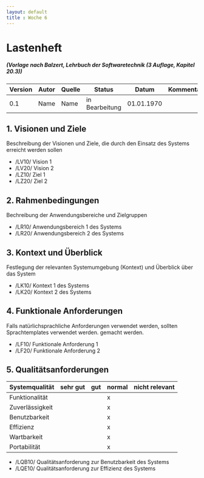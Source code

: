 ```yaml
---
layout: default
title : Woche 6
---
```

# Lastenheft 
#####  (Vorlage nach Balzert, Lehrbuch der Softwaretechnik (3 Auflage, Kapitel 20.3))

| Version | Autor | Quelle | Status | Datum | Kommentar |
| ------- | ----- | ------ | ------ | ----- | --------- |
|  0.1    |  Name   | Name | in Bearbeitung | 01.01.1970 | |


## 1. Visionen und Ziele

Beschreibung der Visionen und Ziele, die durch den Einsatz des Systems erreicht werden sollen

* /LV10/ Vision 1
* /LV20/ Vision 2
* /LZ10/ Ziel 1
* /LZ20/ Ziel 2

## 2. Rahmenbedingungen

Bechreibung der Anwendungsbereiche und Zielgruppen

* /LR10/ Anwendungsbereich 1 des Systems 
* /LR20/ Anwendungsbereich 2 des Systems 

## 3. Kontext und &Uuml;berblick
 
Festlegung der relevanten Systemumgebung (Kontext) und &Uuml;berblick &uuml;ber das System

* /LK10/ Kontext 1 des Systems 
* /LK20/ Kontext 2 des Systems

## 4. Funktionale Anforderungen 

Falls nat&uuml;rlichsprachliche Anforderungen verwendet werden, sollten Sprachtemplates verwendet werden. gemacht werden. 


* /LF10/ Funktionale Anforderung 1
* /LF20/ Funktionale Anforderung 2


## 5. Qualit&auml;tsanforderungen

| Systemqualit&auml;t  | sehr gut | gut | normal | nicht relevant |
| -------------------  | -------- | --- | ------ | -------------- | 
| Funktionalit&auml;t  |          |     |   x    |                 |
| Zuverl&auml;ssigkeit |          |     |   x    |                 |
| Benutzbarkeit        |          |     |   x    |                |
| Effizienz            |          |     |   x    |                 |
| Wartbarkeit          |          |     |   x    |                 |
| Portabilit&auml;t    |          |     |   x    |                 |

* /LQB10/ Qualit&auml;tsanforderung zur Benutzbarkeit des Systems
* /LQE10/ Qualit&auml;tsanforderung zur Effizienz des Systems